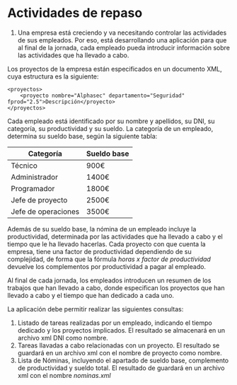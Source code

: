 # Actividades de repaso

1. Una empresa está creciendo y va necesitando controlar las actividades de sus empleados. Por eso, está desarrollando una aplicación para que al final de la jornada, cada empleado pueda introducir información sobre las actividades que ha llevado a cabo.

Los proyectos de la empresa están especificados en un documento XML, cuya estructura es la siguiente:

```
<proyectos>
    <proyecto nombre="Alphasec" departamento="Seguridad" fprod="2.5">Descripción</proyecto>
</proyectos>
```

Cada empleado está identificado por su nombre y apellidos, su DNI, su categoría, su productividad y su sueldo. La categoría de un empleado, determina su sueldo base, según la siguiente tabla:

| Categoría | Sueldo base |
|-----------|-------------|
| Técnico| 900€
| Administrador| 1400€
| Programador | 1800€
| Jefe de proyecto | 2500€
| Jefe de operaciones | 3500€

Además de su sueldo base, la nómina de un empleado incluye la productividad, determinada por las actividades que ha llevado a cabo y el tiempo que le ha llevado hacerlas. Cada proyecto con que cuenta la empresa, tiene una factor de productividad dependiendo de su complejidad, de forma que la fórmula *horas x factor de productividad* devuelve los complementos por productividad a pagar al empleado.

Al final de cada jornada, los empleados introducen un resumen de los trabajos que han llevado a cabo, donde especifican los proyectos que han llevado a cabo y el tiempo que han dedicado a cada uno. 

La aplicación debe permitir realizar las siguientes consultas:

1. Listado de tareas realizadas por un empleado, indicando el tiempo dedicado y los proyectos implicados. El resultado se almacenará en un archivo xml DNI como nombre.
2. Tareas llavadas a cabo relacionadas con un proyecto. El resultado se guardará en un archivo xml con el nombre de proyecto como nombre.
3. Lista de Nóminas, incluyendo el apartado de sueldo base, complemento de productividad y sueldo total. El resultado de guardará en un archivo xml con el nombre *nominas.xml*

